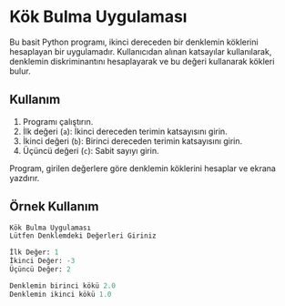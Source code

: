 # Kök Bulma Uygulaması

Bu basit Python programı, ikinci dereceden bir denklemin köklerini hesaplayan bir uygulamadır. Kullanıcıdan alınan katsayılar kullanılarak, denklemin diskriminantını hesaplayarak ve bu değeri kullanarak kökleri bulur.

## Kullanım

1. Programı çalıştırın.
2. İlk değeri (`a`): İkinci dereceden terimin katsayısını girin.
3. İkinci değeri (`b`): Birinci dereceden terimin katsayısını girin.
4. Üçüncü değeri (`c`): Sabit sayıyı girin.

Program, girilen değerlere göre denklemin köklerini hesaplar ve ekrana yazdırır.

## Örnek Kullanım

```python
Kök Bulma Uygulaması
Lütfen Denklemdeki Değerleri Giriniz

İlk Değer: 1
İkinci Değer: -3
Üçüncü Değer: 2

Denklemin birinci kökü 2.0
Denklemin ikinci kökü 1.0
